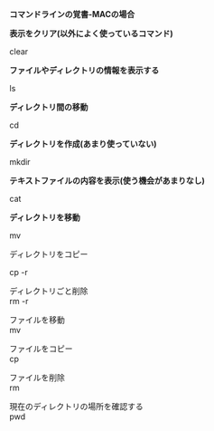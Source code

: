 **コマンドラインの覚書-MACの場合**

**表示をクリア(以外によく使っているコマンド)**
  
clear                                

**ファイルやディレクトリの情報を表示する**
  
ls                        

**ディレクトリ間の移動**
  
cd

**ディレクトリを作成(あまり使っていない)** 
  
mkdir

**テキストファイルの内容を表示(使う機会があまりなし)**
  
cat 

**ディレクトリを移動**
  
mv 

ディレクトリをコピー
  
cp -r 

ディレクトリごと削除  
rm -r

ファイルを移動  
mv

ファイルをコピー   
cp

ファイルを削除  
rm

現在のディレクトリの場所を確認する  
pwd